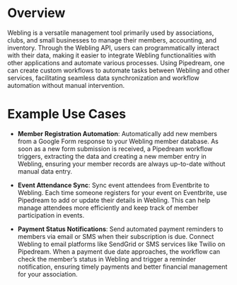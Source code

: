 # Overview

Webling is a versatile management tool primarily used by associations, clubs, and small businesses to manage their members, accounting, and inventory. Through the Webling API, users can programmatically interact with their data, making it easier to integrate Webling functionalities with other applications and automate various processes. Using Pipedream, one can create custom workflows to automate tasks between Webling and other services, facilitating seamless data synchronization and workflow automation without manual intervention.

# Example Use Cases

- **Member Registration Automation**: Automatically add new members from a Google Form response to your Webling member database. As soon as a new form submission is received, a Pipedream workflow triggers, extracting the data and creating a new member entry in Webling, ensuring your member records are always up-to-date without manual data entry.

- **Event Attendance Sync**: Sync event attendees from Eventbrite to Webling. Each time someone registers for your event on Eventbrite, use Pipedream to add or update their details in Webling. This can help manage attendees more efficiently and keep track of member participation in events.

- **Payment Status Notifications**: Send automated payment reminders to members via email or SMS when their subscription is due. Connect Webling to email platforms like SendGrid or SMS services like Twilio on Pipedream. When a payment due date approaches, the workflow can check the member’s status in Webling and trigger a reminder notification, ensuring timely payments and better financial management for your association.

